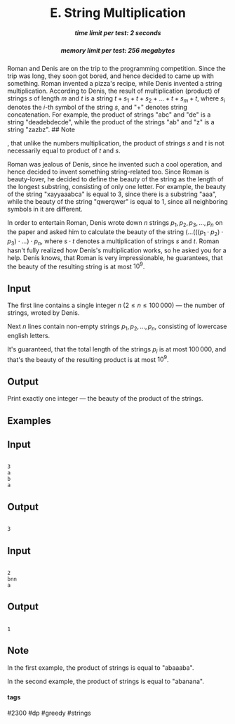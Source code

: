 <h1 style='text-align: center;'> E. String Multiplication</h1>

<h5 style='text-align: center;'>time limit per test: 2 seconds</h5>
<h5 style='text-align: center;'>memory limit per test: 256 megabytes</h5>

Roman and Denis are on the trip to the programming competition. Since the trip was long, they soon got bored, and hence decided to came up with something. Roman invented a pizza's recipe, while Denis invented a string multiplication. According to Denis, the result of multiplication (product) of strings $s$ of length $m$ and $t$ is a string $t + s_1 + t + s_2 + \ldots + t + s_m + t$, where $s_i$ denotes the $i$-th symbol of the string $s$, and "+" denotes string concatenation. For example, the product of strings "abc" and "de" is a string "deadebdecde", while the product of the strings "ab" and "z" is a string "zazbz". ## Note

, that unlike the numbers multiplication, the product of strings $s$ and $t$ is not necessarily equal to product of $t$ and $s$.

Roman was jealous of Denis, since he invented such a cool operation, and hence decided to invent something string-related too. Since Roman is beauty-lover, he decided to define the beauty of the string as the length of the longest substring, consisting of only one letter. For example, the beauty of the string "xayyaaabca" is equal to $3$, since there is a substring "aaa", while the beauty of the string "qwerqwer" is equal to $1$, since all neighboring symbols in it are different.

In order to entertain Roman, Denis wrote down $n$ strings $p_1, p_2, p_3, \ldots, p_n$ on the paper and asked him to calculate the beauty of the string $( \ldots (((p_1 \cdot p_2) \cdot p_3) \cdot \ldots ) \cdot p_n$, where $s \cdot t$ denotes a multiplication of strings $s$ and $t$. Roman hasn't fully realized how Denis's multiplication works, so he asked you for a help. Denis knows, that Roman is very impressionable, he guarantees, that the beauty of the resulting string is at most $10^9$.

## Input

The first line contains a single integer $n$ ($2 \leq n \leq 100\,000$) — the number of strings, wroted by Denis.

Next $n$ lines contain non-empty strings $p_1, p_2, \ldots, p_n$, consisting of lowercase english letters.

It's guaranteed, that the total length of the strings $p_i$ is at most $100\,000$, and that's the beauty of the resulting product is at most $10^9$.

## Output

Print exactly one integer — the beauty of the product of the strings.

## Examples

## Input


```

3
a
b
a

```
## Output


```

3

```
## Input


```

2
bnn
a

```
## Output


```

1

```
## Note

In the first example, the product of strings is equal to "abaaaba".

In the second example, the product of strings is equal to "abanana".



#### tags 

#2300 #dp #greedy #strings 